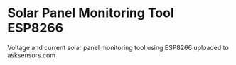 # Solar Panel Monitoring Tool ESP8266

Voltage and current solar panel monitoring tool using ESP8266 uploaded to asksensors.com

